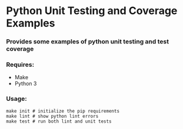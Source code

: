 # Python Unit Testing and Coverage Examples

### Provides some examples of python unit testing and test coverage

### Requires:
* Make
* Python 3

### Usage: 

```shell
make init # initialize the pip requirements
make lint # show python lint errors
make test # run both lint and unit tests
